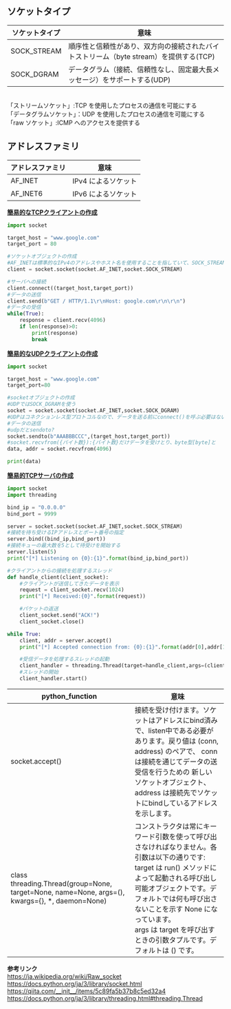 
## ソケットタイプ
|ソケットタイプ|意味|
----|----
|SOCK_STREAM|順序性と信頼性があり、双方向の接続されたバイトストリーム（byte stream）を提供する(TCP)|
|SOCK_DGRAM|データグラム（接続、信頼性なし、固定最大長メッセージ）をサポートする(UDP)|
<br>
「ストリームソケット」:TCP を使用したプロセスの通信を可能にする<br>
「データグラムソケット」：UDP を使用したプロセスの通信を可能にする<br>
「raw ソケット」:ICMP へのアクセスを提供する

## アドレスファミリ
|アドレスファミリ|意味|
----|----
|AF_INET|IPv4 によるソケット |
|AF_INET6 |IPv6 によるソケット |

**[簡易的なTCPクライアントの作成](https://github.com/mizuirorivi/cyber-security-programming_by_python/blob/master/Chapter%202/tcpclient.py)**
```python
import socket

target_host = "www.google.com"
target_port = 80

#ソケットオブジェクトの作成
#AF_INETは標準的なIPv4のアドレスやホスト名を使用することを指していて、SOCK_STREAMはTCPを用いることを示している
client = socket.socket(socket.AF_INET,socket.SOCK_STREAM)

#サーバへの接続
client.connect((target_host,target_port))
#データの送信
client.send(b"GET / HTTP/1.1\r\nHost: google.com\r\n\r\n")
#データの受信
while(True):
    response = client.recv(4096)
    if len(response)>0:
        print(response)
        break
```


**[簡易的なUDPクライアントの作成](https://github.com/mizuirorivi/cyber-security-programming_by_python/blob/master/Chapter%202/udpclient.py)**
```python
import socket

target_host = "www.google.com"
target_port=80

#socketオブジェクトの作成
#UDPではSOCK_DGRAMを使う
socket = socket.socket(socket.AF_INET,socket.SOCK_DGRAM)
#UDPはコネクションレス型プロトコルなので、データを送る前にconnect()を呼ぶ必要はない
#データの送信
#udpだとsendoto?
socket.sendto(b"AAABBBCCC",(target_host,target_port))
#socket.recvfrom({バイト数}):{バイト数}だけデータを受けとり、byte型[byte]と
data, addr = socket.recvfrom(4096)

print(data)
```

**[簡易的TCPサーバの作成](https://github.com/mizuirorivi/cyber-security-programming_by_python/blob/master/Chapter%202/TCPserver.py)**
```python
import socket
import threading

bind_ip = "0.0.0.0"
bind_port = 9999

server = socket.socket(socket.AF_INET,socket.SOCK_STREAM)
#接続を待ち受けるIPアドレスとポート番号の指定
server.bind((bind_ip,bind_port))
#接続キューの最大数を5として待受けを開始する
server.listen(5)
print("[*] Listening on {0}:{1}".format(bind_ip,bind_port))

#クライアントからの接続を処理するスレッド
def handle_client(client_socket):
    #クライアントが送信してきたデータを表示
    request = client_socket.recv(1024)
    print("[*] Received:{0}".format(request))

    #パケットの返送
    client_socket.send("ACK!")
    client_socket.close()

while True:
    client, addr = server.accept()
    print("[*] Accepted connection from: {0}:{1}".format(addr[0],addr[1]))

    #受信データを処理するスレッドの起動
    client_handler = threading.Thread(target=handle_client,args=(client,))
    #スレッドの開始
    client_handler.start()
```
|python_function|意味|
----|----
|socket.accept()|接続を受け付けます。ソケットはアドレスにbind済みで、listen中である必要があります。戻り値は (conn, address) のペアで、 conn は接続を通じてデータの送受信を行うための 新しい ソケットオブジェクト、 address は接続先でソケットにbindしているアドレスを示します。|
|class threading.Thread(group=None, target=None, name=None, args=(), kwargs={}, *, daemon=None)|コンストラクタは常にキーワード引数を使って呼び出さなければなりません。各引数は以下の通りです:<br>target は run() メソッドによって起動される呼び出し可能オブジェクトです。デフォルトでは何も呼び出さないことを示す None になっています。<br>args は target を呼び出すときの引数タプルです。デフォルトは () です。|



**参考リンク**<br>
https://ja.wikipedia.org/wiki/Raw_socket<br>
https://docs.python.org/ja/3/library/socket.html<br>
https://qiita.com/__init__/items/5c89fa5b37b8c5ed32a4<br>
https://docs.python.org/ja/3/library/threading.html#threading.Thread